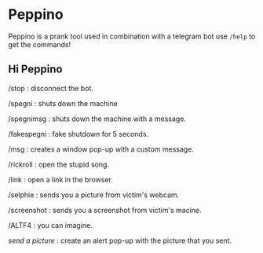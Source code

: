 # Peppino
Peppino is a prank tool used in combination with a telegram bot
use <code>/help</code> to get the commands!

<h2>Hi Peppino</h2>

/stop : disconnect the bot.

/spegni : shuts down the machine

/spegnimsg <text> : shuts down the machine with a message.

/fakespegni : fake shutdown for 5 seconds.

/msg <message> : creates a window pop-up with a custom message.

/rickroll : open the stupid song.

/link <url> : open a link in the browser.

/selphie : sends you a picture from victim's webcam.

/screenshot : sends you a screenshot from victim's macine.

/ALTF4 : you can imagine.

*send a picture* : create an alert pop-up with the picture that you sent.
